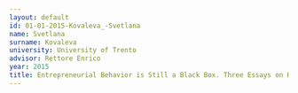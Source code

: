 ```yaml
---
layout: default 
id: 01-01-2015-Kovaleva_-Svetlana
name: Svetlana
surname: Kovaleva 
university: University of Trento
advisor: Rettore Enrico
year: 2015
title: Entrepreneurial Behavior is Still a Black Box. Three Essays on How Entrepreneurial Learning and Perceptions Can Influence Entrepreneurial Behavior and Firm Performance
---
```

